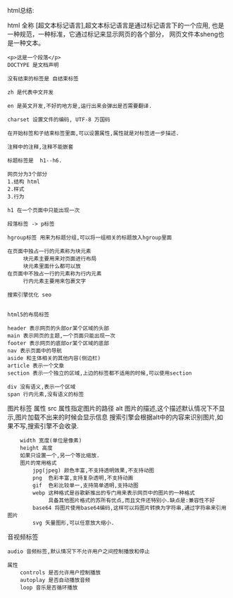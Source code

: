  
html总结:
 


 html 全称 [超文本标记语言],超文本标记语言是通过标记语言下的一个应用,
    也是一种规范，一种标准，它通过标记来显示网页的各个部分，
    网页文件本sheng也是一种文本。

    <p>这是一个段落</p>
    DOCTYPE 是文档声明

    没有结束的标签是 自结束标签

    zh 是代表中文开发

    en 是英文开发,不好的地方是,运行出来会弹出是否需要翻译.

    charset 设置文件的编码, UTF-8 万国码

    在开始标签和子结束标签里面,可以设置属性,属性就是对标签进一步描述.

    注释中的注释,注释不能嵌套

    标题标签是  h1--h6.

    网页分为3个部分
    1.结构 html
    2.样式
    3.行为

    h1 在一个页面中只能出现一次
    
    段落标签 -> p标签

    hgroup标签 用来为标题分组,可以将一组相关的标题放入hgroup里面
 
    在页面中独占一行的元素称为块元素
         块元素主要用来对页面进行布局
         块元素里面什么都可以放
    在页面中不独占一行的元素称为行内元素
         行内元素主要用来包裹文字

    搜索引擎优化 seo
    
    
    html5的布局标签

    header 表示网页的头部or某个区域的头部
    main 表示网页的主题,一个页面只能出现一次
    footer 表示网页的底部or某个区域的底部
    nav 表示页面中的导航
    aside 和主体相关的其他内容(侧边栏)
    article 表示一个文章
    section 表示一个独立的区域,上边的标签都不适用的时候,可以使用section

    div 没有语义,表示一个区域
    span 行内元素,没有语义的标签

 图片标签
        属性
        src 属性指定图片的路径
        alt 图片的描述,这个描述默认情况下不显示,图片加载不出来的时候会显示信息
            搜索引擎会根据alt中的内容来识别图片,如果不写,搜索引擎不会收录.

        width 宽度(单位是像素)
        height 高度
        如果只设置一个,另一个等比缩放.
        图片的常用格式
            jpg(jpeg) 颜色丰富,不支持透明效果,不支持动图
            png  色彩丰富,支持复杂透明,不支持动画
            gif  色彩比较单一,支持简单透明,支持动图
            webp 这种格式是谷歌新推出的专门用来表示网页中的图片的一种格式
                 具备其他图片格式的苏所有优点,而且文件还特别小.缺点是:兼容性不好
            base64 将图片使用base64编码,这样可以将图片转换为字符串,通过字符串来引用图片
            svg 矢量图形,可以任意放大缩小.

 音视频标签

    audio 音频标签,默认情况下不允许用户之间控制播放和停止

    属性
        controls 是否允许用户控制播放
        autoplay 是否自动播放音频
        loop 音乐是否循环播放 



